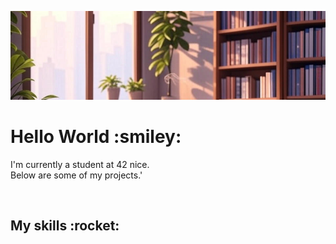 ![Bannière de profil](assets/banner.jpg)
<h1>Hello World :smiley:</h1>
<p>I'm currently a student at 42 nice.<br/>Below are some of my projects.'</p>
<br/>
<h2>My skills :rocket:</h2>
